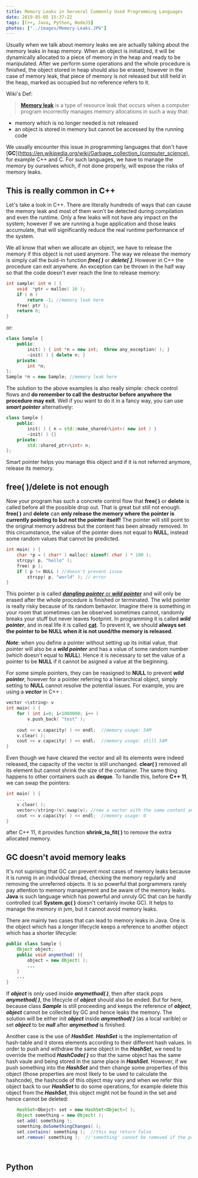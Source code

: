 ```yaml
---
title: Memory Leaks in Serveral Commonly Used Programming Languages
date: 2019-05-05 15:37:22
tags: [C++, Java, Python, NodeJS]
photos: ["../images/Memory-Leaks.JPG"]
---
```

Usually when we talk about memory leaks we are actually talking about the memory leaks in heap memory. When an object is initialized, it will be dynamically allocated to a piece of memory in the heap and ready to be manipulated. After we perform some operations and the whole procedure is finished, the object stored in heap should also be erased; however in the case of memory leak, that piece of memory is not released but still held in the heap, marked as occupied but no reference refers to it.<!-- more -->

Wiki's Def:
>[**Memory leak**](https://en.wikipedia.org/wiki/Memory_leak) is a type of resource leak that occurs when a computer program incorrectly manages memory allocations in such a way that: 
- memory which is no longer needed is not released
- an object is stored in memory but cannot be accessed by the running code

We usually encounter this issue in programming languages that don't have [**GC**](https://en.wikipedia.org/wiki/Garbage_collection_(computer_science), for example C++ and C. For such languages, we have to manage the memory by ourselves which, if not done properly, will expose the risks of memory leaks.
</br>

## This is really common in C++
Let's take a look in C++. There are literally hundreds of ways that can cause the memory leak and most of them won't be detected during compilation and even the runtime. Only a few leaks will not have any impact on the system; however if we are running a huge application and those leaks accumulate, that will significantly reduce the real runtime performance of the system.

We all know that when we allocate an object, we have to release the memory if this object is not used anymore. The way we release the memory is simply call the buid-in function ***free( )*** or ***delete[ ]***. However in C++ the procedure can exit anywhere. An exception can be thrown in the half way so that the code doesn't ever reach the line to release memory:
```c++
int sample( int n ) {
    void  *ptr = malloc( 16 );
    if ( n )
        return -1; //memory leak here
    free( ptr );
    return 0;
}
```
or:
```c++
class Sample {
    public:
        init( ) { int *n = new int;  throw any_exception( ); }
        ~init( ) { delete n; }
    private:
        int *n;
};
Sample *n = new Sample; //memory leak here
```
The solution to the above examples is also really simple: check control flows and **do remember to call the destructor before anywhere the procedure may exit**. Well if you want to do it in a fancy way, you can use ***smart pointer*** alternatively:
```c++
class Sample {
    public:
        init( ) { n = std::make_shared<\int>( new int ) }
        ~init( ) {}
    private:
        std::shared_ptr<\int> n;
};
```
Smart pointer helps you manage this object and if it is not referred anymore, release its memory.
</br>

## free( )/delete is not enough
Now your program has such a concrete control flow that **free( )** or **delete** is called before all the possible drop out. That is great but still not enough. **free( )** and **delete** can **only release the memory where the pointer is currently pointing to but not the pointer itself!** The pointer will still point to the original memory address but the content has been already removed. In this circumstance, the value of the pointer does not equal to **NULL**, instead some random values that cannot be predicted.
```c++
int main( ) {
    char *p = ( char* ) malloc( sizeof( char ) * 100 );
    strcpy( p, "hello" );
    free( p );
    if ( p != NULL ) //doesn't prevent issue
        strcpy( p, "world" ); // error
}
```
This pointer p is called [***dangling pointer*** or ***wild pointer***](https://en.wikipedia.org/wiki/Dangling_pointer) and will only be erased after the whole procedure is finished or terminated. The wild pointer is really risky because of its random behavior. Imagine there is something in your room that sometimes can be observed sometimes cannot, randomly breaks your stuff but never leaves footprint. In programming it is called ***wild pointer***, and in real life it is called [**cat**](https://en.wikipedia.org/wiki/Cat). To prevent it, we should **always set the pointer to be NULL when it is not used/the memory is released**.

***Note***: when you define a pointer without setting up its initial value, that pointer will also be a ***wild pointer*** and has a value of some random number (which doesn't equal to **NULL**). Hence it is necessary to set the value of a pointer to be **NULL** if it cannot be asigned a value at the beginning.

For some simple pointers, they can be reasigned to **NULL** to prevent ***wild pointer***, however for a pointer referring to a hierarchical object, simply setting to **NULL** cannot resolve the potential issues. For example, you are using a ***vector*** in C++ :
```c++
vector <\string> v
int main( ) {
    for ( int i=0; i<1000000; i++ )
        v.push_back( "test" );
    
    cout << v.capacity( ) << endl;  //memory usage: 54M
    v.clear( );
    cout << v.capacity( ) << endl;  //memory usage: still 54M
}
```
Even though we have cleared the vector and all its elements were indeed released, the capacity of the vector is still unchanged. **clear( )** removed all its element but cannot shrink the size of the container. The same thing happens to other containers such as **deque**. To handle this, before **C++ 11**, we can swap the pointers:
```c++
int main( ) {
    ...
    v.clear( );
    vector</string>(v).swap(v); //new a vector with the same content and swap
    cout << v.capacity( ) << endl;  //memory usage: 0
}
```
after C++ 11, it provides function **shrink_to_fit( )** to remove the extra allocated memory.
</br>

## GC doesn't avoid memory leaks
It's not suprising that GC can prevent most cases of memory leaks because it is runnig in an individual thread, checking the memory regularly and removing the unreferred objects. It is so powerful that porgrammers rarely pay attention to memory management and be aware of the memory leaks. **Java** is such language which has powerful and unruly GC that can be hardly controlled (call **System.gc( )** doesn't certainly invoke GC). It helps to manage the memory in jvm, but it cannot avoid memory leaks.

There are mainly two cases that can lead to memory leaks in Java. One is the object which has a longer lifecycle keeps a reference to another object which has a shorter lifecycle:
```java
public class Sample {
    Object object;
    public void anymethod( ){
        object = new Object( );
        ...
    }
    ...
}
```
If ***object*** is only used inside ***anymethod( )***, then after stack pops ***anymethod( )***, the lifecycle of ***object*** should also be ended. But for here, because class ***Sample*** is still proceeding and keeps the reference of ***object***, ***object*** cannot be collected by GC and hence leaks the memory. The solution will be either init ***object*** inside ***anymethod( )*** (as a local varible) or set ***object*** to be ***null*** after ***anymethod*** is finished.

Another case is the use of ***HashSet***. ***HashSet*** is the implementation of hash-table and it stores elements according to their different hash values. In order to push and withdraw the same object in the ***HashSet***, we need to override the method ***HashCode( )*** so that the same object has the same hash vaule and being stored in the same place in ***HashSet***. However, if we push something into the ***HashSet*** and then change some properties of this object (those properties are most likely to be used to calculate the hashcode), the hashcode of this object may vary and when we refer this object back to our ***HashSet*** to do some operations, for example delete this object from the ***HashSet***, this object might not be found in the set and hence cannot be deleted:
```java
    HashSet<Obejct> set = new HashSet<Object>( );
    Object something = new Object( );
    set.add( something );
    something.doSomethingChanges( );
    set.contains( something );  //this may return false
    set.remove( something );  //'something' cannot be removed if the previous line returns false
```
</br>

## Python

